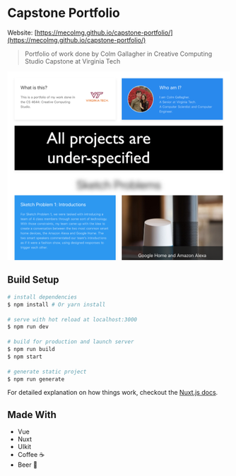 # Capstone Portfolio

Website: [https://mecolmg.github.io/capstone-portfolio/](https://mecolmg.github.io/capstone-portfolio/)

> Portfolio of work done by Colm Gallagher in Creative Computing Studio Capstone at Virginia Tech

![Capstone Porfolio Website](./assets/capstone-portfolio.png)

## Build Setup

``` bash
# install dependencies
$ npm install # Or yarn install

# serve with hot reload at localhost:3000
$ npm run dev

# build for production and launch server
$ npm run build
$ npm start

# generate static project
$ npm run generate
```

For detailed explanation on how things work, checkout the [Nuxt.js docs](https://github.com/nuxt/nuxt.js).

## Made With

- Vue
- Nuxt
- UIkit
- Coffee ☕
- Beer 🍺
